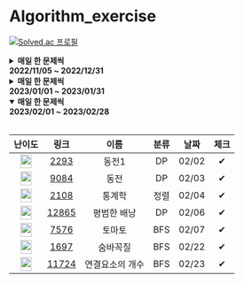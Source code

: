 # Algorithm_exercise

[![Solved.ac 프로필](http://mazassumnida.wtf/api/v2/generate_badge?boj=hsj5972)](https://solved.ac/profile/hsj5972)

<details markdown="1">
<summary><strong>매일 한 문제씩<br>2022/11/05 ~ 2022/12/31</strong></summary>

<br>

<div align="center">

| 난이도 |          링크          |      이름       |   분류    | 날짜  | 체크 |
| :------------------------------------: | :----------: | :-------------: | :----------: | :---: | :---: |
| <img src="https://d2gd6pc034wcta.cloudfront.net/tier/3.svg" width="20px" height="25px"></img> | [1085] |   직사각형에서 탈출   |    수학    | 11/05 |  ✔   |
| <img src="https://d2gd6pc034wcta.cloudfront.net/tier/4.svg" width="20px" height="25px"></img> | [2750] |   수 정렬하기   |    정렬    | 11/30 |  ✔   |
| <img src="https://d2gd6pc034wcta.cloudfront.net/tier/4.svg" width="20px" height="25px"></img> | [2587] |   대표값 2   |    정렬    | 12/01 |  ✔   |
| <img src="https://d2gd6pc034wcta.cloudfront.net/tier/4.svg" width="20px" height="25px"></img> | [10870] |   피보나치 수 5   |    재귀    | 12/02 |  ✔   |
| <img src="https://d2gd6pc034wcta.cloudfront.net/tier/4.svg" width="20px" height="25px"></img> | [25305] |   커트라인   |    정렬    | 12/03 |  ✔   |
| <img src="https://d2gd6pc034wcta.cloudfront.net/tier/6.svg" width="20px" height="25px"></img> | [2751] |   수 정렬하기 2   |    정렬    | 12/04 |  ✔   |
| <img src="https://d2gd6pc034wcta.cloudfront.net/tier/4.svg" width="20px" height="25px"></img> | [25501] |   재귀의 귀재   |    재귀    | 12/07 |  ✔   |
| <img src="https://d2gd6pc034wcta.cloudfront.net/tier/5.svg" width="20px" height="25px"></img> | [24416] |   피보나치 수 1   |    DP    | 12/08 |  ✔   |
| <img src="https://d2gd6pc034wcta.cloudfront.net/tier/8.svg" width="20px" height="25px"></img> | [11726] |   2 x N 타일링   |    DP    | 12/09 |  ✔   |
| <img src="https://d2gd6pc034wcta.cloudfront.net/tier/8.svg" width="20px" height="25px"></img> | [9461] |   파도반 수열   |    DP    | 12/10 |  ✔   |
| <img src="https://d2gd6pc034wcta.cloudfront.net/tier/10.svg" width="20px" height="25px"></img> | [1926] |   그림   |    BFS    | 12/13 |  ✔   |
| <img src="https://d2gd6pc034wcta.cloudfront.net/tier/9.svg" width="20px" height="25px"></img> | [9184] |   신나는 함수 실행   |    DP    | 12/14 |  ✔   |
| <img src="https://d2gd6pc034wcta.cloudfront.net/tier/10.svg" width="20px" height="25px"></img> | [2178] |   미로 탐색   |    BFS    | 12/15 |  ✔   |
| <img src="https://d2gd6pc034wcta.cloudfront.net/tier/8.svg" width="20px" height="25px"></img> | [2606] |   바이러스   |    BFS    | 12/15 |  ✔   |
| <img src="https://d2gd6pc034wcta.cloudfront.net/tier/10.svg" width="20px" height="25px"></img> | [2667] |   단지번호 붙이기   |    BFS    | 12/16 |  ✔   |
| <img src="https://d2gd6pc034wcta.cloudfront.net/tier/9.svg" width="20px" height="25px"></img> | [1260] |   DFS 와 BFS   |    BFS, DFS    | 12/16 |  ✔   |
| <img src="https://d2gd6pc034wcta.cloudfront.net/tier/10.svg" width="20px" height="25px"></img> | [2667] |   단지번호 붙이기   |    DFS    | 12/17 |  ✔   |
| <img src="https://d2gd6pc034wcta.cloudfront.net/tier/9.svg" width="20px" height="25px"></img> | [1012] |   유기농 배추   |    DFS    | 12/18 |  ✔   |
| <img src="https://d2gd6pc034wcta.cloudfront.net/tier/8.svg" width="20px" height="25px"></img> | [15649] |   N과 M 1   |    백트래킹    | 12/19 |  ✔   |
| <img src="https://d2gd6pc034wcta.cloudfront.net/tier/8.svg" width="20px" height="25px"></img> | [15650] |   N과 M 2   |    백트래킹    | 12/20 |  ✔   |
| <img src="https://d2gd6pc034wcta.cloudfront.net/tier/12.svg" width="20px" height="25px"></img> | [9663] |   N-Queen   |    백트래킹    | 12/21 |  ✔   |
| <img src="https://d2gd6pc034wcta.cloudfront.net/tier/10.svg" width="20px" height="25px"></img> | [14888] |   연산자 끼워넣기   |    백트래킹    | 12/22 |  ✔   |
| <img src="https://d2gd6pc034wcta.cloudfront.net/tier/8.svg" width="20px" height="25px"></img> | [15651] |   N과 M 3   |    백트래킹    | 12/23 |  ✔   |
| <img src="https://d2gd6pc034wcta.cloudfront.net/tier/8.svg" width="20px" height="25px"></img> | [15652] |   N과 M 4   |    백트래킹    | 12/24 |  ✔   |
| <img src="https://d2gd6pc034wcta.cloudfront.net/tier/11.svg" width="20px" height="25px"></img> | [14503] |   로봇청소기   |    시뮬레이션    | 12/25 |  ✔   |
| <img src="https://d2gd6pc034wcta.cloudfront.net/tier/8.svg" width="20px" height="25px"></img> | [1966] |   프린터 큐   |    시뮬레이션    | 12/26 |  ✔   |
| <img src="https://static.solved.ac/tier_small/12.svg" width="20px" height="25px"></img> | [3190] |   뱀   |    시뮬레이션    | 12/27 |  ✔   |
| <img src="https://d2gd6pc034wcta.cloudfront.net/tier/13.svg" width="20px" height="25px"></img> | [16236] |   아기상어   |    시뮬레이션    | 12/28 |  ✔   |
| <img src="https://d2gd6pc034wcta.cloudfront.net/tier/7.svg" width="20px" height="25px"></img> | [1920] |   수 찾기   |    이분탐색    | 12/29 |  ✔   |
| <img src="https://d2gd6pc034wcta.cloudfront.net/tier/7.svg" width="20px" height="25px"></img> | [11047] |   동전 0   |    그리디    | 12/31 |  ✔   |


<!-- new -->

[1085]: https://www.acmicpc.net/problem/1085
[2750]: https://www.acmicpc.net/problem/2750
[2587]: https://www.acmicpc.net/problem/2587
[10870]: https://www.acmicpc.net/problem/10870
[25305]: https://www.acmicpc.net/problem/25305
[2751]: https://www.acmicpc.net/problem/2751
[25501]: https://www.acmicpc.net/problem/25501
[24416]: https://www.acmicpc.net/problem/24416
[11726]: https://www.acmicpc.net/problem/11726
[9461]: https://www.acmicpc.net/problem/9461
[1926]: https://www.acmicpc.net/problem/1926
[9184]: https://www.acmicpc.net/problem/9184
[2178]: https://www.acmicpc.net/problem/2178
[2606]: https://www.acmicpc.net/problem/2606
[2667]: https://www.acmicpc.net/problem/2667
[1260]: https://www.acmicpc.net/problem/1260
[1012]: https://www.acmicpc.net/problem/1012
[15649]: https://www.acmicpc.net/problem/15649
[15650]: https://www.acmicpc.net/problem/15650
[9663]: https://www.acmicpc.net/problem/9663
[14888]: https://www.acmicpc.net/problem/14888
[15651]: https://www.acmicpc.net/problem/15651
[15652]: https://www.acmicpc.net/problem/15652
[14503]: https://www.acmicpc.net/problem/14503
[1966]: https://www.acmicpc.net/problem/1966
[3190]: https://www.acmicpc.net/problem/3190
[16236]: https://www.acmicpc.net/problem/16236
[1920]: https://www.acmicpc.net/problem/1920
[11047]: https://www.acmicpc.net/problem/11047

<!-- new-link -->

</div>

</details>

<details markdown="1">
<summary><strong>매일 한 문제씩<br>2023/01/01 ~ 2023/01/31</strong></summary>

<br>

<div align="center">

| 난이도 |          링크          |      이름       |   분류    | 날짜  | 체크 |
| :------------------------------------: | :----------: | :-------------: | :----------: | :---: | :---: |
| <img src="https://d2gd6pc034wcta.cloudfront.net/tier/7.svg" width="20px" height="25px"></img> | [11399] |   ATM   |    그리디    | 01/01 |  ✔   |
| <img src="https://d2gd6pc034wcta.cloudfront.net/tier/10.svg" width="20px" height="25px"></img> | [1931] |   회의실 배정   |    그리디    | 01/02 |  ✔   |
| <img src="https://static.solved.ac/tier_small/7.svg" width="20px" height="25px"></img> | [1026] |   보물   |    그리디    | 01/05 |  ✔   |
| <img src="https://d2gd6pc034wcta.cloudfront.net/tier/8.svg" width="20px" height="25px"></img> | [1463] |   1로 만들기   |    DP    | 01/06 |  ✔   |
| <img src="https://d2gd6pc034wcta.cloudfront.net/tier/8.svg" width="20px" height="25px"></img> | [9095] |   1,2,3 더하기   |    DP    | 01/07 |  ✔   |
| <img src="https://d2gd6pc034wcta.cloudfront.net/tier/8.svg" width="20px" height="25px"></img> | [1003] |   피보나치 함수   |    DP    | 01/09 |  ✔   |
| <img src="https://d2gd6pc034wcta.cloudfront.net/tier/10.svg" width="20px" height="25px"></img> | [1149] |   RGB 거리   |    DP    | 01/11 |  ✔   |
| <img src="https://d2gd6pc034wcta.cloudfront.net/tier/8.svg" width="20px" height="25px"></img> | [2579] |   계단 오르기   |    DP    | 01/12 |  ✔   |

<!-- new -->

[11399]: https://www.acmicpc.net/problem/11399
[1931]: https://www.acmicpc.net/problem/1931
[1026]: https://www.acmicpc.net/problem/1026
[1463]: https://www.acmicpc.net/problem/1463
[9095]: https://www.acmicpc.net/problem/9095
[1003]: https://www.acmicpc.net/problem/1003
[1149]: https://www.acmicpc.net/problem/1149
[2579]: https://www.acmicpc.net/problem/2579


<!-- new-link -->

</div>

</details>

</div>

</details>

<details open markdown="1">
<summary><strong>매일 한 문제씩<br>2023/02/01 ~ 2023/02/28</strong></summary>

<br>

<div align="center">

| 난이도 |          링크          |      이름       |   분류    | 날짜  | 체크 |
| :------------------------------------: | :----------: | :-------------: | :----------: | :---: | :---: |
| <img src="https://static.solved.ac/tier_small/11.svg" width="20px" height="25px"></img> | [2293] |   동전1   |    DP    | 02/02 |  ✔   |
| <img src="https://d2gd6pc034wcta.cloudfront.net/tier/11.svg" width="20px" height="25px"></img> | [9084] |   동전   |    DP    | 02/03 |  ✔   |
| <img src="https://d2gd6pc034wcta.cloudfront.net/tier/8.svg" width="20px" height="25px"></img> | [2108] |   통계학   |    정렬    | 02/04 |  ✔   |
| <img src="https://d2gd6pc034wcta.cloudfront.net/tier/11.svg" width="20px" height="25px"></img> | [12865] |   평범한 배낭   |    DP    | 02/06 |  ✔   |
| <img src="https://d2gd6pc034wcta.cloudfront.net/tier/11.svg" width="20px" height="25px"></img> | [7576] |   토마토   |    BFS    | 02/07 |  ✔   |
| <img src="https://d2gd6pc034wcta.cloudfront.net/tier/10.svg" width="20px" height="25px"></img> | [1697] |   숨바꼭질   |    BFS    | 02/22 |  ✔   |
| <img src="https://d2gd6pc034wcta.cloudfront.net/tier/9.svg" width="20px" height="25px"></img> | [11724] |   연결요소의 개수   |    BFS    | 02/23 |  ✔   |


<!-- new -->

[2293]: https://www.acmicpc.net/problem/2293
[9084]: https://www.acmicpc.net/problem/9084
[2108]: https://www.acmicpc.net/problem/2108
[12865]: https://www.acmicpc.net/problem/12865
[7576]: https://www.acmicpc.net/problem/7576
[1697]: https://www.acmicpc.net/problem/1697
[11724]: https://www.acmicpc.net/problem/11724

<!-- new-link -->

</div>

</details>